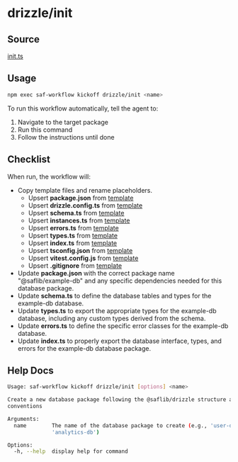 # drizzle/init

## Source

[init.ts](init.ts)

## Usage

```bash
npm exec saf-workflow kickoff drizzle/init <name>
```

To run this workflow automatically, tell the agent to:

1. Navigate to the target package
2. Run this command
3. Follow the instructions until done

## Checklist

When run, the workflow will:

- Copy template files and rename placeholders.
  - Upsert **package.json** from [template](package.json)
  - Upsert **drizzle.config.ts** from [template](drizzle.config.ts)
  - Upsert **schema.ts** from [template](schema.ts)
  - Upsert **instances.ts** from [template](instances.ts)
  - Upsert **errors.ts** from [template](errors.ts)
  - Upsert **types.ts** from [template](types.ts)
  - Upsert **index.ts** from [template](index.ts)
  - Upsert **tsconfig.json** from [template](tsconfig.json)
  - Upsert **vitest.config.js** from [template](vitest.config.js)
  - Upsert **.gitignore** from [template](.gitignore)
- Update **package.json** with the correct package name "@saflib/example-db" and any specific dependencies needed for this database package.
- Update **schema.ts** to define the database tables and types for the example-db database.
- Update **types.ts** to export the appropriate types for the example-db database, including any custom types derived from the schema.
- Update **errors.ts** to define the specific error classes for the example-db database.
- Update **index.ts** to properly export the database interface, types, and errors for the example-db database package.

## Help Docs

```bash
Usage: saf-workflow kickoff drizzle/init [options] <name>

Create a new database package following the @saflib/drizzle structure and
conventions

Arguments:
  name        The name of the database package to create (e.g., 'user-db' or
              'analytics-db')

Options:
  -h, --help  display help for command

```
